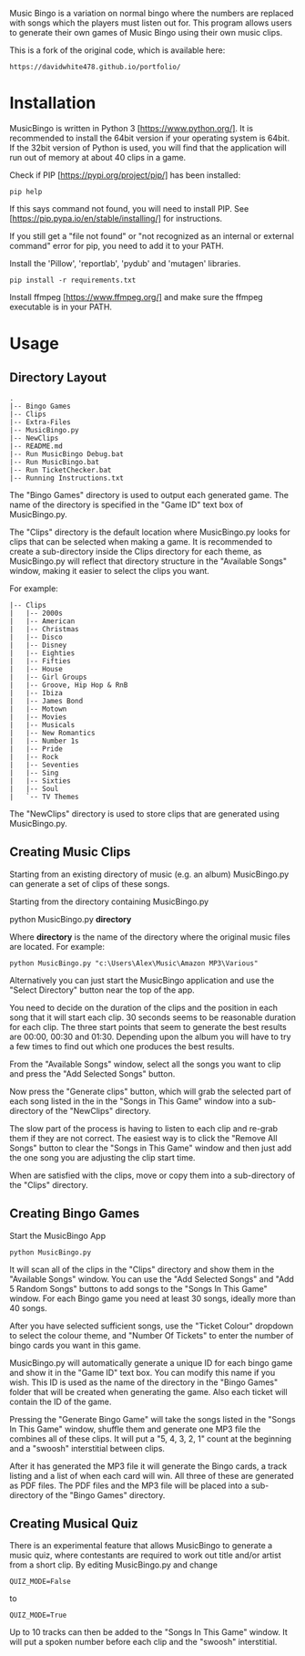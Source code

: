 Music Bingo is a variation on normal bingo where the numbers are replaced
with songs which the players must listen out for. This program allows
users to generate their own games of Music Bingo using their own music
clips.

This is a fork of the original code, which is available here:

    https://davidwhite478.github.io/portfolio/

Installation
============
MusicBingo is written in Python 3 [https://www.python.org/]. It is recommended
to install the 64bit version if your operating system is 64bit. If the 32bit
version of Python is used, you will find that the application will run out
of memory at about 40 clips in a game.

Check if PIP [https://pypi.org/project/pip/] has been installed:

    pip help

If this says command not found, you will need to install PIP. See
[https://pip.pypa.io/en/stable/installing/] for instructions.

If you still get a "file not found" or "not recognized as an internal or external
command" error for pip, you need to add it to your PATH. 

Install the 'Pillow', 'reportlab', 'pydub' and 'mutagen' libraries.

    pip install -r requirements.txt

Install ffmpeg [https://www.ffmpeg.org/] and make sure the ffmpeg executable is
in your PATH.

Usage
=====

Directory Layout
----------------

    .
    |-- Bingo Games
    |-- Clips
    |-- Extra-Files
    |-- MusicBingo.py
    |-- NewClips
    |-- README.md
    |-- Run MusicBingo Debug.bat
    |-- Run MusicBingo.bat
    |-- Run TicketChecker.bat
    |-- Running Instructions.txt

The "Bingo Games" directory is used to output each generated game. The name of the
directory is specified in the "Game ID" text box of MusicBingo.py.

The "Clips" directory is the default location where MusicBingo.py looks for clips
that can be selected when making a game. It is recommended to create a sub-directory
inside the Clips directory for each theme, as MusicBingo.py will reflect that
directory structure in the "Available Songs" window, making it easier to select the
clips you want.

For example:

    |-- Clips
    |   |-- 2000s
    |   |-- American
    |   |-- Christmas
    |   |-- Disco
    |   |-- Disney
    |   |-- Eighties
    |   |-- Fifties
    |   |-- House
    |   |-- Girl Groups
    |   |-- Groove, Hip Hop & RnB
    |   |-- Ibiza
    |   |-- James Bond
    |   |-- Motown
    |   |-- Movies
    |   |-- Musicals
    |   |-- New Romantics
    |   |-- Number 1s
    |   |-- Pride
    |   |-- Rock
    |   |-- Seventies
    |   |-- Sing
    |   |-- Sixties
    |   |-- Soul
    |   `-- TV Themes


The "NewClips" directory is used to store clips that are generated using
MusicBingo.py.

Creating Music Clips
--------------------

Starting from an existing directory of music (e.g. an album) MusicBingo.py
can generate a set of clips of these songs.

Starting from the directory containing MusicBingo.py

   python MusicBingo.py **directory**

Where **directory** is the name of the directory where the original music files are
located. For example:

    python MusicBingo.py "c:\Users\Alex\Music\Amazon MP3\Various"

Alternatively you can just start the MusicBingo application and use the
"Select Directory" button near the top of the app.

You need to decide on the duration of the clips and the position in each song
that it will start each clip. 30 seconds seems to be reasonable duration for
each clip. The three start points that seem to generate the best results are
00:00, 00:30 and 01:30. Depending upon the album you will have to try a few
times to find out which one produces the best results.

From the "Available Songs" window, select all the songs you want to clip and
press the "Add Selected Songs" button.

Now press the "Generate clips" button, which will grab the selected part of
each song listed in the in the "Songs in This Game" window into a sub-directory
of the "NewClips" directory.

The slow part of the process is having to listen to each clip and re-grab them
if they are not correct. The easiest way is to click the "Remove All Songs"
button to clear the "Songs in This Game" window and then just add the one song
you are adjusting the clip start time.

When are satisfied with the clips, move or copy them into a sub-directory of the
"Clips" directory.

Creating Bingo Games
--------------------
Start the MusicBingo App

    python MusicBingo.py

It will scan all of the clips in the "Clips" directory and show them in the
"Available Songs" window. You can use the "Add Selected Songs" and "Add 5 Random
Songs" buttons to add songs to the "Songs In This Game" window. For each Bingo game
you need at least 30 songs, ideally more than 40 songs.

After you have selected sufficient songs, use the "Ticket Colour" dropdown to select
the colour theme, and "Number Of Tickets" to enter the number of bingo cards you
want in this game.

MusicBingo.py will automatically generate a unique ID for each bingo game and show it
in the "Game ID" text box. You can modify this name if you wish. This ID is used as
the name of the directory in the "Bingo Games" folder that will be created when
generating the game. Also each ticket will contain the ID of the game.

Pressing the "Generate Bingo Game" will take the songs listed in the "Songs In This
Game" window, shuffle them and generate one MP3 file the combines all of these clips.
It will put a "5, 4, 3, 2, 1" count at the beginning and a "swoosh" interstitial between
clips.

After it has generated the MP3 file it will generate the Bingo cards, a track listing
and a list of when each card will win. All three of these are generated as PDF files.
The PDF files and the MP3 file will be placed into a sub-directory of the "Bingo Games"
directory.

Creating Musical Quiz
---------------------
There is an experimental feature that allows MusicBingo to generate a music quiz, where
contestants are required to work out title and/or artist from a short clip. By editing
MusicBingo.py and change

    QUIZ_MODE=False

to

    QUIZ_MODE=True

Up to 10 tracks can then be added to the "Songs In This Game" window. It will put
a spoken number before each clip and the "swoosh" interstitial.
